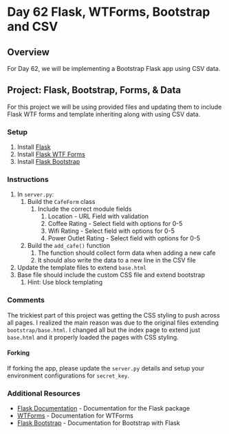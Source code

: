 # Day 62 Flask, WTForms, Bootstrap and CSV

## Overview

For Day 62, we will be implementing a Bootstrap Flask app using CSV data.

## Project: Flask, Bootstrap, Forms, & Data

For this project we will be using provided files and updating them to include Flask WTF forms and template inheriting along with using CSV data.

### Setup

1. Install [Flask](https://pypi.org/project/Flask/)
2. Install [Flask WTF Forms](https://pypi.org/project/WTForms/)
3. Install [Flask Bootstrap](https://pypi.org/project/Flask-Bootstrap/)

### Instructions

1. In `server.py`:
   1. Build the `CafeForm` class
      1. Include the correct module fields
         1. Location - URL Field with validation
         2. Coffee Rating - Select field with options for 0-5
         3. Wifi Rating - Select field with options for 0-5
         4. Power Outlet Rating - Select field with options for 0-5
   2. Build the `add_cafe()` function
      1. The function should collect form data when adding a new cafe
      2. It should also write the data to a new line in the CSV file
2. Update the template files to extend `base.html`
3. Base file should include the custom CSS file and extend bootstrap
   1. Hint: Use block templating

### Comments

The trickiest part of this project was getting the CSS styling to push across all pages. I realized the main reason was due to the original files extending `bootstrap/base.html`. I changed all but the index page to extend just `base.html` and it properly loaded the pages with CSS styling.

#### Forking

If forking the app, please update the `server.py` details and setup your environment configurations for `secret_key`.

### Additional Resources

- [Flask Documentation](https://flask.palletsprojects.com/en/2.1.x/) - Documentation for the Flask package
- [WTForms](https://wtforms.readthedocs.io/en/2.3.x/#) - Documentation for WTForms
- [Flask Bootstrap](https://bootstrap-flask.readthedocs.io/en/stable/) - Documentation for Bootstrap with Flask
